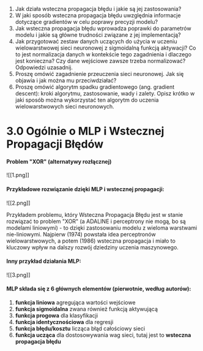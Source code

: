 
1. Jak działa wsteczna propagacja błędu i jakie są jej zastosowania?
2. W jaki sposób wsteczna propagacja błędu uwzględnia informacje dotyczące gradientów w celu poprawy precyzji modelu?
3. Jak wsteczna propagacja błędu wprowadza poprawki do parametrów modelu i jakie są główne trudności związane z jej implementacją?
4. Jak przygotować zestaw danych uczących do użycia w uczeniu wielowarstwowej sieci neuronowej z sigmoidalną funkcją aktywacji? Co to jest normalizacja danych w kontekście tego zagadnienia i dlaczego jest konieczna? Czy dane wejściowe zawsze trzeba normalizować? Odpowiedzi uzasadnij.
5. Proszę omówić zagadnienie przeuczenia sieci neuronowej. Jak się objawia i jak można mu przeciwdziałać?
6. Proszę omówić algorytm spadku gradientowego (ang. gradient descent): kroki algorytmu, zastosowanie, wady i zalety. Opisz krótko w jaki sposób można wykorzystać ten algorytm do uczenia wielowarstwowych sieci neuronowych.


# 3.0 Ogólnie o MLP i Wstecznej Propagacji Błędów
#### Problem "XOR" (alternatywy rozłącznej)

![[1.png]]
#### Przykładowe rozwiązanie dzięki MLP i wstecznej propagacji:

![[2.png]]

Przykładem problemu, który Wsteczna Propagacja Błędu jest w stanie rozwiązać to problem "XOR" (a ADALINE i perceptrony nie mogą, bo są modelami liniowymi) - to dzięki zastosowaniu modelu z wieloma warstwami nie-liniowymi. Najpierw (1974) powstała idea perceptronów wielowarstwowych, a potem (1986) wsteczna propagacja i miało to kluczowy wpływ na dalszy rozwój dziedziny uczenia maszynowego.

#### Inny przykład działania MLP:

![[3.png]]

#### MLP składa się z **6** głównych elementów (pierwotnie, według autorów):

1. **funkcja liniowa** agregująca wartości wejściowe
2. **funkcja sigmoidalna** zwana również funkcją aktywującą
3. **funkcja progowa** dla klasyfikacji
4. **funkcja identycznościowa** dla regresji
5. **funkcja błędu/kosztu** licząca błąd całościowy sieci
6. **funkcja ucząca** dla dostosowywania wag sieci, tutaj jest to **wsteczna propagacja błędu**





